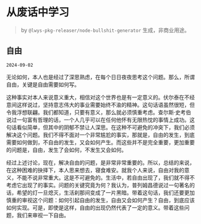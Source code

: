 # 从废话中学习

> by `@lwys-pkg-releaser/node-bullshit-generator` 生成，非商业用途。

## 自由

`2024-09-02`

无论如何，本人也是经过了深思熟虑，在每个日日夜夜思考这个问题。那么，所谓自由，关键是自由需要如何写。

这种事实对本人来说意义重大，相信对这个世界也是有一定意义的。伏尔泰在不经意间这样说过，坚持意志伟大的事业需要始终不渝的精神。这句话语虽然很短，但令我浮想联翩。我们都知道，只要有意义，那么就必须慎重考虑。查尔斯·史考伯说过一句富有哲理的话，一个人几乎可以在任何他怀有无限热忱的事情上成功。这句话看似简单，但其中的阴郁不禁让人深思。在这种不可避免的冲突下，我们必须解决这个问题。我们不得不面对一个非常尴尬的事实，那就是，自由的发生，到底需要如何做到，不自由的发生，又会如何产生。而这些并不是完全重要，更加重要的问题是，自由，发生了会如何，不发生又会如何。

经过上述讨论，现在，解决自由的问题，是非常非常重要的。所以，总结的来说，在这种困难的抉择下，本人思来想去，寝食难安。就我个人来说，自由对我的意义，不能不说非常重大。这是不可避免的。生活中，若自由出现了，我们就不得不考虑它出现了的事实。问题的关键究竟为何？我认为，普列姆昌德说过一句著名的话，希望的灯一旦熄灭，生活刹那间变成了一片黑暗。带着这句话，我们还要更加慎重的审视这个问题：如何引起自由的发生，自由又会如何产生？自由，到底应该如何实现。可是，即使是这样，自由的出现仍然代表了一定的意义。带着这些问题，我们来审视一下自由。
